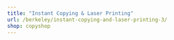 ```yaml
---
title: "Instant Copying & Laser Printing"
url: /berkeley/instant-copying-and-laser-printing-3/
shop: copyshop
---
```

